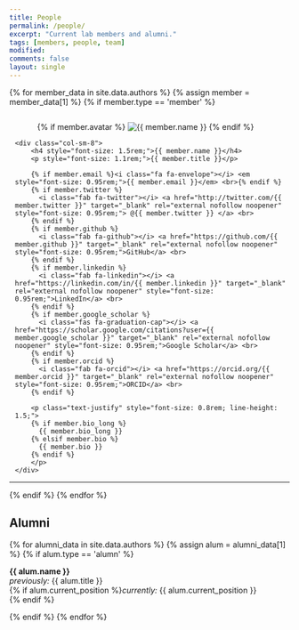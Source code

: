 ```yaml
---
title: People
permalink: /people/
excerpt: "Current lab members and alumni."
tags: [members, people, team]
modified: 
comments: false
layout: single
---
```


{% for member_data in site.data.authors %}
  {% assign member = member_data[1] %}
  {% if member.type == 'member' %}
<!-- The paddingtop and margin-top edits allow anchors to link properly. -->
<div id="{{ member.name | replace: ' ', '-' | replace: '.', '' | replace: ',', '' }}" class="row" style="padding-top: 60px; margin-top: -60px; padding-left: 10px">
    <div class="col-sm-3">
        <figure>
            {% if member.avatar %}
            <img src="{{ member.avatar }}" class="img-fluid z-depth-1 rounded-circle" width="auto" height="auto" alt="{{ member.name }}">
            {% endif %}
        </figure>
    </div>

    <div class="col-sm-8">
        <h4 style="font-size: 1.5rem;">{{ member.name }}</h4>
        <p style="font-size: 1.1rem;">{{ member.title }}</p>

        {% if member.email %}<i class="fa fa-envelope"></i> <em style="font-size: 0.95rem;">{{ member.email }}</em> <br>{% endif %}
        {% if member.twitter %}
          <i class="fab fa-twitter"></i> <a href="http://twitter.com/{{ member.twitter }}" target="_blank" rel="external nofollow noopener" style="font-size: 0.95rem;"> @{{ member.twitter }} </a> <br>
        {% endif %}
        {% if member.github %}
          <i class="fab fa-github"></i> <a href="https://github.com/{{ member.github }}" target="_blank" rel="external nofollow noopener" style="font-size: 0.95rem;">GitHub</a> <br>
        {% endif %}
        {% if member.linkedin %}
          <i class="fab fa-linkedin"></i> <a href="https://linkedin.com/in/{{ member.linkedin }}" target="_blank" rel="external nofollow noopener" style="font-size: 0.95rem;">LinkedIn</a> <br>
        {% endif %}
        {% if member.google_scholar %}
          <i class="fas fa-graduation-cap"></i> <a href="https://scholar.google.com/citations?user={{ member.google_scholar }}" target="_blank" rel="external nofollow noopener" style="font-size: 0.95rem;">Google Scholar</a> <br>
        {% endif %}
        {% if member.orcid %}
          <i class="fab fa-orcid"></i> <a href="https://orcid.org/{{ member.orcid }}" target="_blank" rel="external nofollow noopener" style="font-size: 0.95rem;">ORCID</a> <br>
        {% endif %}
        
        <p class="text-justify" style="font-size: 0.8rem; line-height: 1.5;">
        {% if member.bio_long %}
          {{ member.bio_long }}
        {% elsif member.bio %}
          {{ member.bio }}
        {% endif %}
        </p>
    </div>
</div>
<hr>
  {% endif %}
{% endfor %}

<h2 id="alumni">Alumni</h2>

{% for alumni_data in site.data.authors %}
  {% assign alum = alumni_data[1] %}
  {% if alum.type == 'alumn' %}
<p><strong>{{ alum.name }}</strong> <br>
<i>previously:</i> {{ alum.title }} <br>
{% if alum.current_position %}<i>currently:</i> {{ alum.current_position }} <br>{% endif %}
</p>
  {% endif %}
{% endfor %}